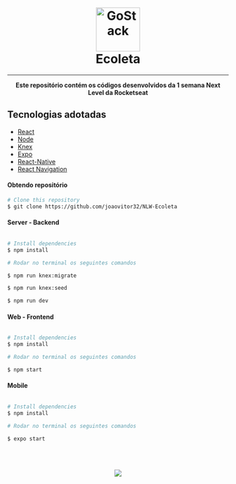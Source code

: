 <h1 align="center">
     <img alt="GoStack" src="https://pbs.twimg.com/profile_images/953595371875422210/0pWsfSSp_400x400.jpg" width="100px" />
    <br>
    Ecoleta
</h1>
<hr/>

<p align="center">
     <strong>Este repositório contém os códigos desenvolvidos da 1 semana Next Level da Rocketseat</strong>
</p>


## Tecnologias adotadas

- [React](https://pt-br.reactjs.org/)
- [Node](https://nodejs.org/en/)
- [Knex](http://knexjs.org/)
- [Expo](https://expo.io/)
- [React-Native](https://facebook.github.io/react-native/)
- [React Navigation](https://reactnavigation.org/)

<h4>Obtendo repositório</h4>

```bash
# Clone this repository
$ git clone https://github.com/joaovitor32/NLW-Ecoleta
```
<h4>Server - Backend </h4>

```bash

# Install dependencies
$ npm install

# Rodar no terminal os seguintes comandos

$ npm run knex:migrate

$ npm run knex:seed

$ npm run dev

```

<h4>Web - Frontend </h4>

```bash

# Install dependencies
$ npm install

# Rodar no terminal os seguintes comandos

$ npm start

```

<h4>Mobile </h4>

```bash

# Install dependencies
$ npm install

# Rodar no terminal os seguintes comandos

$ expo start

```
<br/>
<br/>
<p align="center">
  <img src="https://user-images.githubusercontent.com/38081852/83580830-6f63e200-a513-11ea-9a27-0a109ec1e4d0.png" />
</p>
